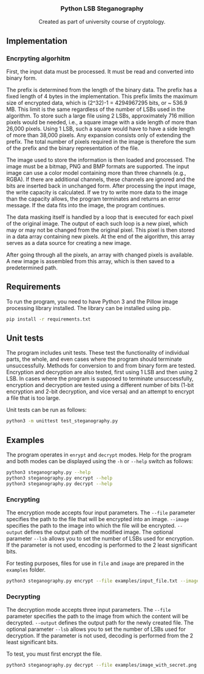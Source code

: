 <div align="center">
  <h3 align="center">Python LSB Steganography</h3>
  Created as part of university course of cryptology.
</div>

## Implementation

### Encrpyting algorhitm

First, the input data must be processed. It must be read and converted into binary form.

The prefix is determined from the length of the binary data. The prefix has a fixed length of 4 bytes in the implementation. This prefix limits the maximum size of encrypted data, which is (2^32)-1 = 4294967295 bits, or ~ 536.9 MB. This limit is the same regardless of the number of LSBs used in the algorithm. To store such a large file using 2 LSBs, approximately 716 million pixels would be needed, i.e., a square image with a side length of more than 26,000 pixels. Using 1 LSB, such a square would have to have a side length of more than 38,000 pixels. Any expansion consists only of extending the prefix. The total number of pixels required in the image is therefore the sum of the prefix and the binary representation of the file.

The image used to store the information is then loaded and processed. The image must be a bitmap, PNG and BMP formats are supported. The input image can use a color model containing more than three channels (e.g., RGBA). If there are additional channels, these channels are ignored and the bits are inserted back in unchanged form. After processing the input image, the write capacity is calculated. If we try to write more data to the image than the capacity allows, the program terminates and returns an error message. If the data fits into the image, the program continues.

The data masking itself is handled by a loop that is executed for each pixel of the original image. The output of each such loop is a new pixel, which may or may not be changed from the original pixel. This pixel is then stored in a data array containing new pixels. At the end of the algorithm, this array serves as a data source for creating a new image.

After going through all the pixels, an array with changed pixels is available. A new image is assembled from this array, which is then saved to a predetermined path.

## Requirements

To run the program, you need to have Python 3 and the Pillow image processing library installed. The library can be installed using pip.

  ```sh
  pip install -r requirements.txt
  ```

## Unit tests

The program includes unit tests. These test the functionality of individual parts, the whole, and even cases where the program should terminate unsuccessfully. Methods for conversion to and from binary form are tested. Encryption and decryption are also tested, first using 1 LSB and then using 2 LSB. In cases where the program is supposed to terminate unsuccessfully, encryption and decryption are tested using a different number of bits (1-bit encryption and 2-bit decryption, and vice versa) and an attempt to encrypt a file that is too large.

Unit tests can be run as follows:

  ```sh
  python3 -m unittest test_steganography.py
  ```

## Examples

The program operates in `enrypt` and `decrypt` modes. Help for the program and both modes can be displayed using the `-h` or `--help` switch as follows:

  ```sh
  python3 steganography.py --help
  python3 steganography.py encrypt --help
  python3 steganography.py decrypt --help
  ```

### Encrypting

The encryption mode accepts four input parameters. The `--file` parameter specifies the path to the file that will be encrypted into an image. `--image` specifies the path to the image into which the file will be encrypted. `--output` defines the output path of the modified image. The optional parameter `--lsb` allows you to set the number of LSBs used for encryption. If the parameter is not used, encoding is performed to the 2 least significant bits.

For testing purposes, files for use in `file` and `image` are prepared in the `examples` folder.

   ```sh
  python3 steganography.py encrypt --file examples/input_file.txt --image examples/input_image.png --output examples/image_with_secret.png --lsb 2
  ```

### Decrypting

The decryption mode accepts three input parameters. The `--file` parameter specifies the path to the image from which the content will be decrypted. `--output` defines the output path for the newly created file. The optional parameter `--lsb` allows you to set the number of LSBs used for decryption. If the parameter is not used, decoding is performed from the 2 least significant bits.

To test, you must first encrypt the file.

  ```sh
  python3 steganography.py decrypt --file examples/image_with_secret.png --output examples/original_file.txt --lsb 2
  ```
